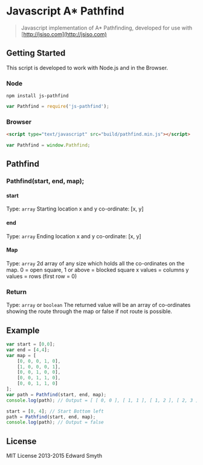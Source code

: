 # Javascript A* Pathfind
> Javascript implementation of A* Pathfinding, developed for use with [http://jsiso.com](http://jsiso.com)

## Getting Started
This script is developed to work with Node.js and in the Browser.

### Node
```shell
npm install js-pathfind
```

```js
var Pathfind = require('js-pathfind');
```

### Browser
```html
<script type="text/javascript" src="build/pathfind.min.js"></script>
```

```js
var Pathfind = window.Pathfind;
```


## Pathfind

### Pathfind(start, end, map);
#### start
Type: `array`
Starting location x and y co-ordinate: [x, y]

#### end
Type: `array`
Ending location x and y co-ordinate: [x, y]

#### Map
Type: `array`
2d array of any size which holds all the co-ordinates on the map. 0 = open square, 1 or above = blocked square
x values  = columns
y values = rows (first row = 0)


### Return
Type: `array` or `boolean`
The returned value will be an array of co-ordinates showing the route through the map or false if not route is possible.


## Example
```js
var start = [0,0];
var end = [4,4];
var map = [
    [0, 0, 0, 1, 0],
    [1, 0, 0, 0, 1],
    [0, 0, 1, 0, 0],
    [0, 0, 1, 1, 0],
    [0, 0, 1, 1, 0]
];
var path = Pathfind(start, end, map);
console.log(path); // Output = [ [ 0, 0 ], [ 1, 1 ], [ 1, 2 ], [ 2, 3 ], [ 3, 4 ], [ 4, 4 ] ]

start = [0, 4]; // Start Bottom left
path = Pathfind(start, end, map);
console.log(path); // Output = false
```


## License
MIT License 2013-2015 Edward Smyth